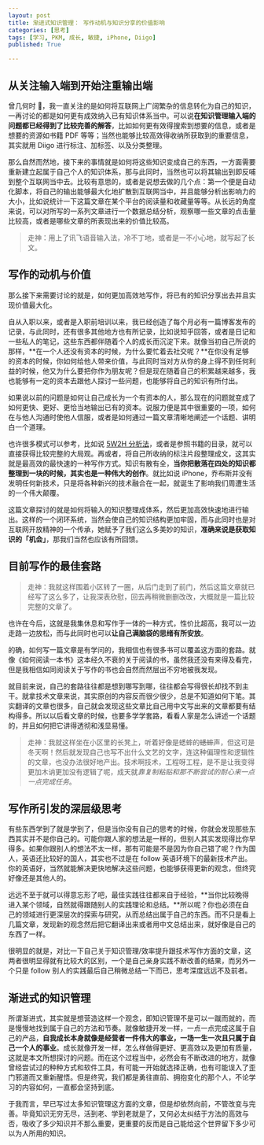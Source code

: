 ```yaml
---
layout: post
title: 渐进式知识管理： 写作动机与知识分享的价值影响
categories: [思考]
tags: [学习, PKM, 成长, 敏捷, iPhone, Diigo]
published: True

---
```


## 从关注输入端到开始注重输出端

曾几何时 🙂，我一直关注的是如何将互联网上广阔繁杂的信息转化为自己的知识，一再讨论的都是如何更有成效纳入已有知识体系当中。可以说**在知识管理输入端的问题都已经得到了比较完善的解答**，比如如何更有效得搜索到想要的信息，或者是想要的资源如书籍 PDF 等等；当然也能够比较高效得收纳所获取到的重要信息，其实就用 Diigo 进行标注、加标签、以及分类整理。

那么自然而然地，接下来的事情就是如何将这些知识变成自己的东西，一方面需要重新建立起属于自己个人的知识体系，那与此同时，当然也可以将其输出到即反哺到整个互联网当中去。比较有意思的，或者是说想去做的几个点：第一个便是自动化脚本，将自己的输出能够最大化地扩散到互联网当中，并且能够分析出影响力的大小，比如说统计一下这篇文章在某个平台的阅读量和收藏量等等。从长远的角度来说，可以对所写的一系列文章进行一个数据总结分析，观察哪一些文章的点击量比较高，或者是哪些文章的所表现出来的价值比较高。

> 走神：用上了讯飞语音输入法，冷不丁地，或者是一不小心地，就写起了长文。

## 写作的动机与价值

那么接下来需要讨论的就是，如何更加高效地写作，将已有的知识分享出去并且实现价值最大化。

自从入职以来，或者是入职前培训以来，我已经创造了每个月必有一篇博客发布的记录，与此同时，还有很多其他地方也有所记录，比如说知乎回答，或者是日记和一些私人的笔记，这些东西都伴随着个人的成长而沉淀下来。就像当初自己所说的那样，**在一个人还没有资本的时候，为什么要忙着去社交呢？**在你没有足够的资本的时候，你如何给他人带来价值，与此同时当对方从你的身上得不到任何利益的时候，他又为什么要把你作为朋友呢？但是现在随着自己的积累越来越多，我也能够有一定的资本去跟他人探讨一些问题，也能够将自己的知识有所付出。

如果说以前的问题是如何让自己成长为一个有资本的人，那么现在的问题就变成了如何更快、更好、更恰当地输出已有的资本。说服力便是其中很重要的一项，如何在与他人沟通时使他人信服，或者是如何通过一篇文章清晰地阐述一个话题、讲明白一个道理。

也许很多模式可以参考，比如说 [5W2H 分析法](http://wiki.mbalib.com/wiki/5W2H%E5%88%86%E6%9E%90%E6%B3%95)，或者是参照书籍的目录，就可以直接获得比较完整的大局观。再或者，将自己所收纳的标注片段整理成文，这其实就是最高效的最快速的一种写作方式。知识有散有全，**当你把散落在四处的知识都整理到一块的时候，其实也是一种伟大的创作**。就比如说 iPhone，乔布斯并没有发明任何新技术，只是将各种新兴的技术融合在一起，就诞生了影响我们周遭生活的一个伟大颠覆。

这篇文章探讨的就是如何将输入的知识整理成体系，然后更加高效快速地进行输出。这样的一个闭环系统，当然会使自己的知识结构更加牢固，而与此同时也是对互联网开放精神的一个传承，她赋予了我们这么多美妙的知识，**准确来说是获取知识的「机会」**，那我们当然也应该有所回馈。

## 目前写作的最佳套路

> 走神：我就这样围着小区转了一圈，从后门走到了前门，然后这篇文章就已经写了这么多了，让我深表欣慰，回去再稍微删删改改，大概就是一篇比较完整的文章了。

也许在今后，这就是我集休息和写作于一体的一种方式，性价比超高，我可以一边走路一边放松，而与此同时也可以**让自己满脑袋的思绪有所安放**。

的确，如何写一篇文章是有学问的，我相信也有很多书可以覆盖这方面的套路。就像《如何阅读一本书》这本经久不衰的关于阅读的书，虽然我还没有来得及看完，但是我相信如同阅读关于写作的书也会自然而然层出不穷地被我发现。

就目前来说，自己的套路往往都是想到哪写到哪，往往都会写得很长却找不到主干。就拿技术文章来说，其实原创的内容反而很少很少，总是不知道如何下笔。其实翻译的文章也很多，自己就会发现这些文章比自己用中文写出来的文章都要有结构得多。所以以后看文章的时候，也要多学学套路，看看人家是怎么讲述一个话题的，并且如何把它讲得透彻和浅显易懂。

> 走神：我就这样坐在小区里的长凳上，听着好像是蟋蟀的~~蟋蟀~~声，但这可是冬天啊！然后就发现自己也写不出什么文艺的文字，连这种偏理性和逻辑性的文章，也没办法很好地产出。技术啊技术，工程呀工程，是不是让我变得更加木讷更加没有逻辑了呢，成天就*靠复制粘贴和那不断尝试的耐心来一点一点完成任务*。

## 写作所引发的深层级思考

有些东西学到了就是学到了，但是当你没有自己的思考的时候，你就会发现那些东西其实并不是你自己的。可能你跟人家的想法是一样的，但别人其实发现得比你早得多。如果你跟别人的想法不太一样，那有可能是不是因为你自己错了呢？作为国人，英语还比较好的国人，其实也不过是在 follow 英语环境下的最新技术产出。你的英语好，当然就能解决更快地解决这些问题，也能够获得更新的观念，但终究好像还是其他人的。

远远不至于就可以得意忘形了吧，最佳实践往往都来自于经验，**当你比较晚得进入某个领域，自然就得跟随别人的实践理论和总结。**所以呢？你也必须在自己的领域进行更深层次的探索与研究，从而总结出属于自己的东西。而不只是看上几篇文章，发现新的观念然后把它翻译出来或者用中文总结出来，就好像是自己的东西了一样。

很明显的就是，对比一下自己关于知识管理/效率提升跟技术写作方面的文章，这两者很明显得就有比较大的区别，一个是自己亲身实践不断改善的结果，而另外一个只是 follow 别人的实践最后自己稍微总结一下而已，思考深度远远不及前者。

## 渐进式的知识管理

所谓渐进式，其实就是想营造这样一个观念，即知识管理不是可以一蹴而就的，而是慢慢地找到属于自己的方法和节奏。就像敏捷开发一样，一点一点完成这属于自己的产品，**自我成长本身就像是经营者一件伟大的事业，一场一生一次且只属于自己一个人的事业**。成长就像开发一样，怎么样做得更好、更高效以及更加有质量，这就是本文所想探讨的问题。而在这个过程当中，必然会有不断改进的地方，就像曾经尝试过的种种方式和软件工具，有可能一开始就选择正确，也有可能误入了歪门邪道而又重新醒悟。但是终究，我们都是勇往直前、拥抱变化的那个人，不论学习的内容如何，一直都会坚持到底。

于我而言，早已写过太多知识管理这方面的文章，但是却依然向前，不管改变与完善。毕竟知识无穷无尽，活到老、学到老就是了，又何必太纠结于方法的高效与否，吸收了多少知识并不那么重要，更重要的反而是自己能给这个世界留下多少可以为人所用的知识。

